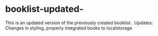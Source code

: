 # booklist-updated-
This is an updated version of the previously created booklist . 
Updates: Changes in  styling,
         properly integrated books to localstorage
         
